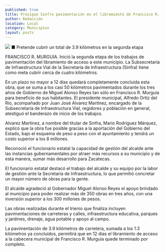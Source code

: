```yaml
---
published: true
title: Prosigue Sinfra pavimentación en el libramiento de Francisco R. Murguía
author: Redacción
location: Local
category: Municipios
layout: posts
---
```


![](http://i.imgur.com/eDmbQFQm.jpg)
■ Pretende cubrir un total de 3.9 kilómetros en la segunda etapa

FRANCISCO R. MURGUIA. Inició la segunda etapa de los trabajos de pavimentación del libramiento de acceso a este municipio. La Subsecretaría de Infraestructura Vial de la Secretaría de Infraestructura (Sinfra) tiene como meta cubrir cerca de cuatro kilómetros.

En un plazo no mayor a 12 días quedará completamente concluida esta obra, que se suma a los casi 50 kilómetros pavimentados durante los tres años de Gobierno de Miguel Alonso Reyes tan sólo en Francisco R. Murguía para beneficio de sus habitantes.
El presidente municipal, Alfredo Ortíz del Río, acompañado por Juan José Alvarez Martínez, encargado de la Subsecretaría de Infraestructura Vial, regidores y población en general, atestiguó el banderazo de inicio de los trabajos.

Alvarez Martínez, a nombre del titular de Sinfra, Mario Rodríguez Márquez, explicó que la obra fue posible gracias a la aportación del Gobierno del Estado, bajo el esquema de peso a peso con el ayuntamiento y tendrá un costo superior a los 8 millones.

Reconoció el funcionario estatal la capacidad de gestión del alcalde ante las instancias gubernamentales por atraer más recursos a su municipio y de esta manera, sumar más desarrollo para Zacatecas.

El funcionario estatal destacó el trabajo del alcalde y su equipo por la labor de gestión ante la Secretaría de Infraestructura, lo que permitió concretar un mayor número de obras para la gente.

El alcalde agradeció al Gobernador Miguel Alonso Reyes el apoyo brindado al municipio para poder realizar más de 350 obras en tres años, con una inversión superior a los 300 millones de pesos.

Las obras realizadas durante el trienio que finaliza incluyen pavimentaciones de carreteras y calles, infraestructura educativa, parques y jardines, drenaje, agua potable y apoyo al campo.

La pavimentación de 3.9 kilómetros de carretera, sumada a los 1.3 kilómetros ya concluidos, permitirá que en 12 días el libramiento de acceso a la cabecera municipal de Francisco R. Murguía quede terminado por completo.
